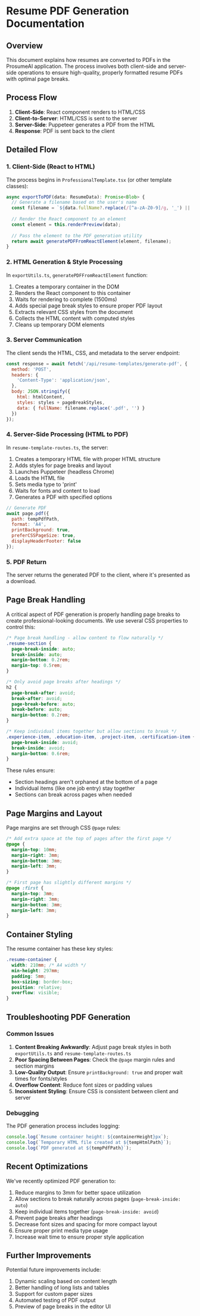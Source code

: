 # Resume PDF Generation Documentation

## Overview

This document explains how resumes are converted to PDFs in the ProsumeAI application. The process involves both client-side and server-side operations to ensure high-quality, properly formatted resume PDFs with optimal page breaks.

## Process Flow

1. **Client-Side**: React component renders to HTML/CSS
2. **Client-to-Server**: HTML/CSS is sent to the server
3. **Server-Side**: Puppeteer generates a PDF from the HTML
4. **Response**: PDF is sent back to the client

## Detailed Flow

### 1. Client-Side (React to HTML)

The process begins in `ProfessionalTemplate.tsx` (or other template classes):

```javascript
async exportToPDF(data: ResumeData): Promise<Blob> {
  // Generate a filename based on the user's name
  const filename = `${data.fullName?.replace(/[^a-zA-Z0-9]/g, '_') || 'Resume'}_${new Date().toISOString().split('T')[0]}.pdf`;
  
  // Render the React component to an element
  const element = this.renderPreview(data);
  
  // Pass the element to the PDF generation utility
  return await generatePDFFromReactElement(element, filename);
}
```

### 2. HTML Generation & Style Processing

In `exportUtils.ts`, `generatePDFFromReactElement` function:

1. Creates a temporary container in the DOM
2. Renders the React component to this container
3. Waits for rendering to complete (1500ms)
4. Adds special page break styles to ensure proper PDF layout
5. Extracts relevant CSS styles from the document
6. Collects the HTML content with computed styles
7. Cleans up temporary DOM elements

### 3. Server Communication

The client sends the HTML, CSS, and metadata to the server endpoint:

```javascript
const response = await fetch('/api/resume-templates/generate-pdf', {
  method: 'POST',
  headers: {
    'Content-Type': 'application/json',
  },
  body: JSON.stringify({
    html: htmlContent,
    styles: styles + pageBreakStyles,
    data: { fullName: filename.replace('.pdf', '') }
  })
});
```

### 4. Server-Side Processing (HTML to PDF)

In `resume-template-routes.ts`, the server:

1. Creates a temporary HTML file with proper HTML structure
2. Adds styles for page breaks and layout
3. Launches Puppeteer (headless Chrome)
4. Loads the HTML file
5. Sets media type to 'print'
6. Waits for fonts and content to load
7. Generates a PDF with specified options

```javascript
// Generate PDF
await page.pdf({
  path: tempPdfPath,
  format: 'A4',
  printBackground: true,
  preferCSSPageSize: true,
  displayHeaderFooter: false
});
```

### 5. PDF Return

The server returns the generated PDF to the client, where it's presented as a download.

## Page Break Handling

A critical aspect of PDF generation is properly handling page breaks to create professional-looking documents. We use several CSS properties to control this:

```css
/* Page break handling - allow content to flow naturally */
.resume-section {
  page-break-inside: auto;
  break-inside: auto;
  margin-bottom: 0.2rem;
  margin-top: 0.5rem;
}

/* Only avoid page breaks after headings */
h2 {
  page-break-after: avoid;
  break-after: avoid;
  page-break-before: auto;
  break-before: auto;
  margin-bottom: 0.2rem;
}

/* Keep individual items together but allow sections to break */
.experience-item, .education-item, .project-item, .certification-item {
  page-break-inside: avoid;
  break-inside: avoid;
  margin-bottom: 0.6rem;
}
```

These rules ensure:
- Section headings aren't orphaned at the bottom of a page
- Individual items (like one job entry) stay together
- Sections can break across pages when needed

## Page Margins and Layout

Page margins are set through CSS `@page` rules:

```css
/* Add extra space at the top of pages after the first page */
@page {
  margin-top: 10mm;
  margin-right: 3mm;
  margin-bottom: 3mm;
  margin-left: 3mm;
}

/* First page has slightly different margins */
@page :first {
  margin-top: 3mm;
  margin-right: 3mm;
  margin-bottom: 3mm;
  margin-left: 3mm;
}
```

## Container Styling

The resume container has these key styles:

```css
.resume-container {
  width: 210mm; /* A4 width */
  min-height: 297mm;
  padding: 5mm;
  box-sizing: border-box;
  position: relative;
  overflow: visible;
}
```

## Troubleshooting PDF Generation

### Common Issues

1. **Content Breaking Awkwardly**: Adjust page break styles in both `exportUtils.ts` and `resume-template-routes.ts`
2. **Poor Spacing Between Pages**: Check the `@page` margin rules and section margins
3. **Low-Quality Output**: Ensure `printBackground: true` and proper wait times for fonts/styles
4. **Overflow Content**: Reduce font sizes or padding values
5. **Inconsistent Styling**: Ensure CSS is consistent between client and server

### Debugging

The PDF generation process includes logging:

```javascript
console.log(`Resume container height: ${containerHeight}px`);
console.log(`Temporary HTML file created at ${tempHtmlPath}`);
console.log(`PDF generated at ${tempPdfPath}`);
```

## Recent Optimizations

We've recently optimized PDF generation to:

1. Reduce margins to 3mm for better space utilization
2. Allow sections to break naturally across pages (`page-break-inside: auto`)
3. Keep individual items together (`page-break-inside: avoid`)
4. Prevent page breaks after headings
5. Decrease font sizes and spacing for more compact layout
6. Ensure proper print media type usage
7. Increase wait time to ensure proper style application

## Further Improvements

Potential future improvements include:

1. Dynamic scaling based on content length
2. Better handling of long lists and tables
3. Support for custom paper sizes
4. Automated testing of PDF output
5. Preview of page breaks in the editor UI 